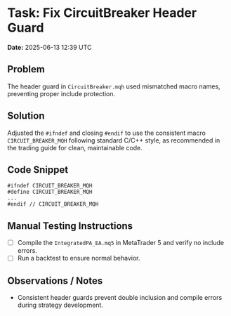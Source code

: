 # Task: Fix CircuitBreaker Header Guard
**Date:** 2025-06-13 12:39 UTC

## Problem
The header guard in `CircuitBreaker.mqh` used mismatched macro names, preventing proper include protection.

## Solution
Adjusted the `#ifndef` and closing `#endif` to use the consistent macro `CIRCUIT_BREAKER_MQH` following standard C/C++ style, as recommended in the trading guide for clean, maintainable code.

## Code Snippet
```mql5
#ifndef CIRCUIT_BREAKER_MQH
#define CIRCUIT_BREAKER_MQH
...
#endif // CIRCUIT_BREAKER_MQH
```

## Manual Testing Instructions
- [ ] Compile the `IntegratedPA_EA.mq5` in MetaTrader 5 and verify no include errors.
- [ ] Run a backtest to ensure normal behavior.

## Observations / Notes
- Consistent header guards prevent double inclusion and compile errors during strategy development.
